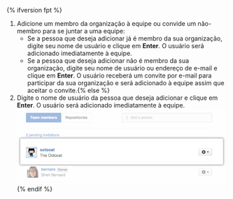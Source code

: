{% ifversion fpt %}
1. Adicione um membro da organização à equipe ou convide um não-membro para se juntar a uma equipe:
   - Se a pessoa que deseja adicionar já é membro da sua organização, digite seu nome de usuário e clique em **Enter**. O usuário será adicionado imediatamente à equipe.
   - Se a pessoa que deseja adicionar não é membro da sua organização, digite seu nome de usuário ou endereço de e-mail e clique em **Enter**. O usuário receberá um convite por e-mail para participar da sua organização e será adicionado à equipe assim que aceitar o convite.{% else %}
1. Digite o nome de usuário da pessoa que deseja adicionar e clique em **Enter**. O usuário será adicionado imediatamente à equipe. ![Popup Adicionar membro da equipe](/assets/images/help/organizations/Organization-add-team.png)
{% endif %}
